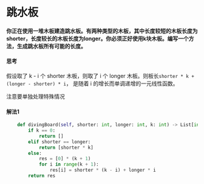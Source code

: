 # 跳水板

#### 你正在使用一堆木板建造跳水板。有两种类型的木板，其中长度较短的木板长度为shorter，长度较长的木板长度为longer。你必须正好使用k块木板。编写一个方法，生成跳水板所有可能的长度。

#### 思考
假设取了 k - i 个 shorter 木板，则取了 i 个 longer 木板。则板长`shorter * k + (longer - shorter) * i`， 是随着 i 的增长而单调递增的一元线性函数。

注意要单独处理特殊情况

#### 解法1
~~~Python
    def divingBoard(self, shorter: int, longer: int, k: int) -> List[int]:
        if k == 0:
            return []
        elif shorter == longer: 
            return [shorter * k]
        else:
            res = [0] * (k + 1)
            for i in range(k + 1):
                res[i] = shorter * (k - i) + longer * i
        return res
~~~
  




